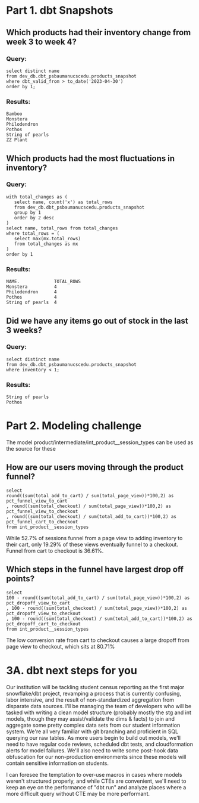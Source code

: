 # Part 1. dbt Snapshots

## Which products had their inventory change from week 3 to week 4? 

### Query:

```
select distinct name 
from dev_db.dbt_psbaumanucscedu.products_snapshot 
where dbt_valid_from > to_date('2023-04-30') 
order by 1;
```

### Results:

```
Bamboo
Monstera
Philodendron
Pothos
String of pearls
ZZ Plant
```

## Which products had the most fluctuations in inventory? 

### Query:

```
with total_changes as (
   select name, count('x') as total_rows
   from dev_db.dbt_psbaumanucscedu.products_snapshot 
   group by 1
   order by 2 desc
)
select name, total_rows from total_changes
where total_rows = (
   select max(mx.total_rows)
   from total_changes as mx
)
order by 1

```

### Results:

```
NAME.             TOTAL_ROWS
Monstera          4
Philodendron      4
Pothos            4
String of pearls  4
```


## Did we have any items go out of stock in the last 3 weeks?  

### Query:

```
select distinct name 
from dev_db.dbt_psbaumanucscedu.products_snapshot
where inventory < 1;
```

### Results:

```
String of pearls
Pothos
```

# Part 2. Modeling challenge

The model product/intermediate/int_product__session_types can be used as the source for these

## How are our users moving through the product funnel?

```
select 
round((sum(total_add_to_cart) / sum(total_page_view))*100,2) as pct_funnel_view_to_cart
, round((sum(total_checkout) / sum(total_page_view))*100,2) as pct_funnel_view_to_checkout
, round((sum(total_checkout) / sum(total_add_to_cart))*100,2) as pct_funnel_cart_to_checkout
from int_product__session_types
```

While 52.7% of sessions funnel from a page view to adding inventory to their cart, only 19.29% of these views eventually funnel to a checkout. Funnel from cart to checkout is 36.61%.

## Which steps in the funnel have largest drop off points?

```
select 
100 - round((sum(total_add_to_cart) / sum(total_page_view))*100,2) as pct_dropoff_view_to_cart
, 100 - round((sum(total_checkout) / sum(total_page_view))*100,2) as pct_dropoff_view_to_checkout
, 100 - round((sum(total_checkout) / sum(total_add_to_cart))*100,2) as pct_dropoff_cart_to_checkout
from int_product__session_types
```

The low conversion rate from cart to checkout causes a large dropoff from page view to checkout, which sits at 80.71%

# 3A. dbt next steps for you

Our institution will be tackling student census reporting as the first major snowflake/dbt project, revamping a process that is currently confusing, labor intensive, and the result of non-standardized aggregation from disparate data sources. I'll be managing the team of developers who will be tasked with writing a clean model structure (probably mostly the stg and int models, though they may assist/validate the dims & facts) to join and aggregate some pretty complex data sets from our student information system. We're all very familiar with git branching and proficient in SQL querying our raw tables. As more users begin to build out models, we'll need to have regular code reviews, scheduled dbt tests, and cloudformation alerts for model failures. We'll also need to write some post-hook data obfuscation for our non-production environments since these models will contain sensitive information on students.

I can foresee the temptation to over-use macros in cases where models weren't structured properly, and while CTEs are convenient, we'll need to keep an eye on the performance of "dbt run" and analyze places where a more difficult query without CTE may be more performant. 


